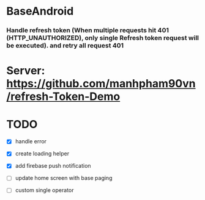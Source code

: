 # BaseAndroid
### Handle refresh token (When multiple requests hit 401 (HTTP_UNAUTHORIZED), only single Refresh token request will be executed). and retry all request 401

# Server: https://github.com/manhpham90vn/refresh-Token-Demo

# TODO

- [x] handle error 

- [x] create loading helper

- [x] add firebase push notification

- [ ] update home screen with base paging

- [ ] custom single operator
